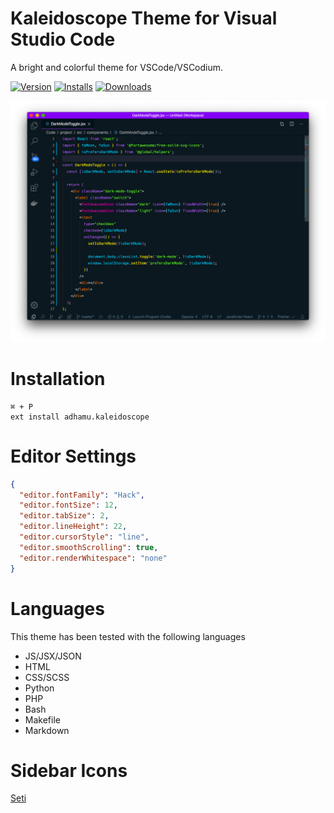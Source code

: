 # Kaleidoscope Theme for Visual Studio Code

A bright and colorful theme for VSCode/VSCodium.

[![Version](https://img.shields.io/visual-studio-marketplace/v/adhamu.kaleidoscope.svg)](https://marketplace.visualstudio.com/items?itemName=adhamu.kaleidoscope)
[![Installs](https://img.shields.io/visual-studio-marketplace/i/adhamu.kaleidoscope.svg)](https://marketplace.visualstudio.com/items?itemName=adhamu.kaleidoscope)
[![Downloads](https://img.shields.io/visual-studio-marketplace/d/adhamu.kaleidoscope.svg)](https://marketplace.visualstudio.com/items?itemName=adhamu.kaleidoscope)

![Preview](https://raw.githubusercontent.com/adhamu/kaleidoscope/master/kaleidoscope.png)

# Installation

```
⌘ + P
ext install adhamu.kaleidoscope
```

# Editor Settings

```json
{
  "editor.fontFamily": "Hack",
  "editor.fontSize": 12,
  "editor.tabSize": 2,
  "editor.lineHeight": 22,
  "editor.cursorStyle": "line",
  "editor.smoothScrolling": true,
  "editor.renderWhitespace": "none"
}
```

# Languages
This theme has been tested with the following languages

- JS/JSX/JSON
- HTML
- CSS/SCSS
- Python
- PHP
- Bash
- Makefile
- Markdown

# Sidebar Icons
[Seti](https://marketplace.visualstudio.com/items?itemName=qinjia.seti-icons)
